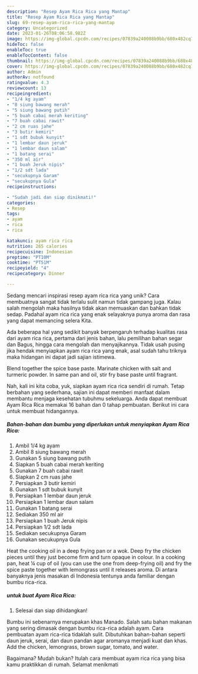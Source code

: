 ```yaml
---
description: "Resep Ayam Rica Rica yang Mantap"
title: "Resep Ayam Rica Rica yang Mantap"
slug: 69-resep-ayam-rica-rica-yang-mantap
category: Uncategorized
date: 2023-01-26T08:06:58.982Z
image: https://img-global.cpcdn.com/recipes/07839a240088b9bb/680x482cq70/ayam-rica-rica-foto-resep-utama.jpg
hideToc: false
enableToc: true
enableTocContent: false
thumbnail: https://img-global.cpcdn.com/recipes/07839a240088b9bb/680x482cq70/ayam-rica-rica-foto-resep-utama.jpg
cover: https://img-global.cpcdn.com/recipes/07839a240088b9bb/680x482cq70/ayam-rica-rica-foto-resep-utama.jpg
author: Admin
authorAv: notfound
ratingvalue: 4.3
reviewcount: 13
recipeingredient:
- "1/4 kg ayam"
- "8 siung bawang merah"
- "5 siung bawang putih"
- "5 buah cabai merah keriting"
- "7 buah cabai rawit"
- "2 cm ruas jahe"
- "3 butir kemiri"
- "1 sdt bubuk kunyit"
- "1 lembar daun jeruk"
- "1 lembar daun salam"
- "1 batang serai"
- "350 ml air"
- "1 buah Jeruk nipis"
- "1/2 sdt lada"
- "secukupnya Garam"
- "secukupnya Gula"
recipeinstructions:

- "Sudah jadi dan siap dinikmati!"
categories:
- Resep
tags:
- ayam
- rica
- rica

katakunci: ayam rica rica 
nutrition: 265 calories
recipecuisine: Indonesian
preptime: "PT10M"
cooktime: "PT51M"
recipeyield: "4"
recipecategory: Dinner

---
```





Sedang mencari inspirasi resep ayam rica rica yang unik? Cara membuatnya sangat tidak terlalu sulit namun tidak gampang juga. Kalau salah mengolah maka hasilnya tidak akan memuaskan dan bahkan tidak sedap. Padahal ayam rica rica yang enak selayaknya punya aroma dan rasa yang dapat memancing selera Kita.





Ada beberapa hal yang sedikit banyak berpengaruh terhadap kualitas rasa dari ayam rica rica, pertama dari jenis bahan, lalu pemilihan bahan segar dan Bagus, hingga cara mengolah dan menyajikannya. Tidak usah pusing jika hendak menyiapkan ayam rica rica yang enak,      asal sudah tahu triknya maka hidangan ini dapat jadi sajian istimewa.














Blend together the spice base paste. Marinate chicken with salt and turmeric powder. In same pan and oil, stir fry base paste until fragrant.






Nah, kali ini kita coba, yuk, siapkan ayam rica rica sendiri di rumah. Tetap berbahan yang sederhana, sajian ini dapat memberi manfaat dalam membantu menjaga kesehatan tubuhmu sekeluarga. Anda dapat membuat Ayam Rica Rica memakai 16 bahan dan 0 tahap pembuatan. Berikut ini cara untuk membuat hidangannya.

<!--inarticleads1-->

##### Bahan-bahan dan bumbu yang diperlukan untuk menyiapkan Ayam Rica Rica:

1. Ambil 1/4 kg ayam
1. Ambil 8 siung bawang merah
1. Gunakan 5 siung bawang putih
1. Siapkan 5 buah cabai merah keriting
1. Gunakan 7 buah cabai rawit
1. Siapkan 2 cm ruas jahe
1. Persiapkan 3 butir kemiri
1. Gunakan 1 sdt bubuk kunyit
1. Persiapkan 1 lembar daun jeruk
1. Persiapkan 1 lembar daun salam
1. Gunakan 1 batang serai
1. Sediakan 350 ml air
1. Persiapkan 1 buah Jeruk nipis
1. Persiapkan 1/2 sdt lada
1. Sediakan secukupnya Garam
1. Gunakan secukupnya Gula


Heat the cooking oil in a deep frying pan or a wok. Deep fry the chicken pieces until they just become firm and turn opaque in colour. In a cooking pan, heat ¼ cup of oil (you can use the one from deep-frying oil) and fry the spice paste together with lemongrass until it releases aroma. Di antara banyaknya jenis masakan di Indonesia tentunya anda familiar dengan bumbu rica-rica. 

<!--inarticleads2-->

#####  untuk buat Ayam Rica Rica:


1. Selesai dan siap dihidangkan!

Bumbu ini sebenarnya merupakan khas Manado. Salah satu bahan makanan yang sering dimasak dengan bumbu rica-rica adalah ayam. Cara pembuatan ayam rica-rica tidaklah sulit. Dibutuhkan bahan-bahan seperti daun jeruk, serai, dan daun pandan agar aromanya menjadi kuat dan khas. Add the chicken, lemongrass, brown sugar, tomato, and water. 

Bagaimana? Mudah bukan? Itulah cara membuat ayam rica rica yang bisa kamu praktikkan di rumah. Selamat menikmati
